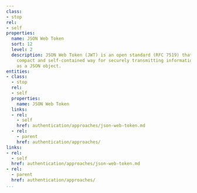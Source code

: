 ```yaml
---
class:
- stop
rel:
- self
properties:
  name: JSON Web Token
  sort: 12
  level: 2
  description: JSON Web Token (JWT) is an open standard (RFC 7519) that defines a
    compact and self-contained way for securely transmitting information between parties
    as a JSON object.
entities:
- class:
  - stop
  rel:
  - self
  properties:
    name: JSON Web Token
  links:
  - rel:
    - self
    href: authentication/approaches/json-web-token.md
  - rel:
    - parent
    href: authentication/approaches/
links:
- rel:
  - self
  href: authentication/approaches/json-web-token.md
- rel:
  - parent
  href: authentication/approaches/
...
```

